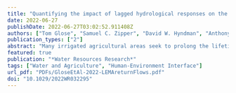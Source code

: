 ```yaml
---
title: "Quantifying the impact of lagged hydrological responses on the effectiveness of groundwater conservation"
date: 2022-06-27
publishDate: 2022-06-27T03:02:52.911408Z
authors: ["Tom Glose", "Samuel C. Zipper", "David W. Hyndman", "Anthony D. Kendall", "Jillian M. Deines", "James J. Butler Jr."]
publication_types: ["2"]
abstract: "Many irrigated agricultural areas seek to prolong the lifetime of their groundwater resources by reducing pumping. However, it is unclear how lagged responses, such as reduced groundwater recharge caused by more efficient irrigation, may impact the long-term effectiveness of conservation initiatives. Here, we use a variably saturated, simplified surrogate groundwater model to: (a) analyze aquifer responses to pumping reductions, (b) quantify time lags between reductions and groundwater level responses, and (c) identify the physical controls on lagged responses. We explore a range of plausible model parameters for an area of the High Plains aquifer (USA) where stakeholder-driven conservation has slowed groundwater depletion. We identify two types of lagged responses that reduce the long-term effectiveness of groundwater conservation, recharge-dominated and lateral-flow-dominated, with vertical hydraulic conductivity (KZ) the major controlling variable. When high KZ allows percolation to reach the aquifer, more efficient irrigation reduces groundwater recharge. By contrast, when low KZ impedes vertical flow, short term changes in recharge are negligible, but pumping reductions alter the lateral flow between the groundwater conservation area and the surrounding regions (lateral-flow-dominated response). For the modeled area, we found that a pumping reduction of 30% resulted in median usable lifetime extensions of 20 or 25 years, depending on the dominant lagged response mechanism (recharge- vs. lateral-flow-dominated). These estimates are far shorter than estimates that do not account for lagged responses. Results indicate that conservation-based pumping reductions can extend aquifer lifetimes, but lagged responses can create a sizable difference between the initially perceived and actual long-term effectiveness."
featured: true
publication: "*Water Resources Research*"
tags: ["Water and Agriculture", "Human-Environment Interface"]
url_pdf: "PDFs/GloseEtAl-2022-LEMAreturnFlows.pdf"
doi: "10.1029/2022WR032295"
---
```


